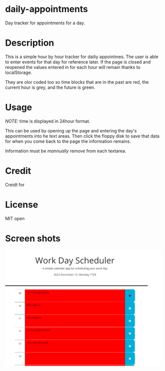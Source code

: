 # daily-appointments
Day tracker for appointments for a day.

# Description

This is a simple hour by hour tracker for dailiy appointmes. The user is able to
enter events for that day for reference later. If the page is closed and 
reopened the values entered in for each hour will remain thanks to localStorage.

They are olor coded too so time blocks that are in the past are red, the current
hour is grey, and the future is green.

# Usage

_NOTE:_ time is displayed in 24hour format.

This can be used by opening up the page and entering the day's appointments into
he text areas. Then click the floppy disk to save that data for when you come
back to the page the information remains.

Information must be _mannually_ remove from each textarea.

# Credit

Creidt for

# License

MIT open

# Screen shots

![Work day scheduler filled with Boss things](./assets/images/work-day-appointments.png)
